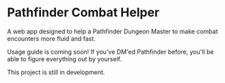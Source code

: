 # Pathfinder Combat Helper

A web app designed to help a Pathfinder Dungeon Master to
make combat encounters more fluid and fast.

Usage guide is coming soon! If you've DM'ed Pathfinder before, you'll be able to figure
everything out by yourself.

This project is still in development.
